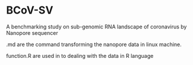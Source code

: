 # BCoV-SV
A benchmarking study on sub-genomic RNA landscape of coronavirus by  Nanopore sequencer

.md are the command transforming the nanopore data in linux machine.

function.R are used in to dealing with the data in R language

